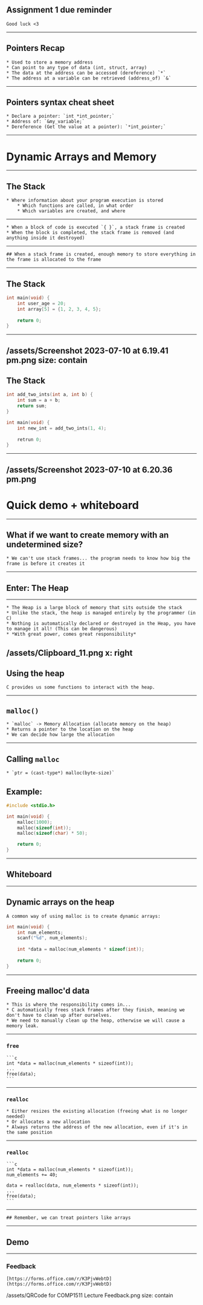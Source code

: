 ## Assignment 1 due reminder
	Good luck <3
---
## Pointers Recap
	* Used to store a memory address
	* Can point to any type of data (int, struct, array)
	* The data at the address can be accessed (dereference) `*`
	* The address at a variable can be retrieved (address_of) `&`
---
## Pointers syntax cheat sheet
	* Declare a pointer: `int *int_pointer;`
	* Address of: `&my_variable;`
	* Dereference (Get the value at a pointer): `*int_pointer;`
---
# Dynamic Arrays and Memory
---
## The Stack
	* Where information about your program execution is stored
		* Which functions are called, in what order
		* Which variables are created, and where

---
	* When a block of code is executed `{ }`, a stack frame is created
	* When the block is completed, the stack frame is removed (and anything inside it destroyed)
---
	## When a stack frame is created, enough memory to store everything in the frame is allocated to the frame
---
## The Stack
```c
int main(void) {
	int user_age = 20;
	int array[5] = {1, 2, 3, 4, 5};
	
	return 0;
}
```
---
/assets/Screenshot 2023-07-10 at 6.19.41 pm.png
size: contain
---
## The Stack
```c
int add_two_ints(int a, int b) {
	int sum = a + b;
	return sum;
}

int main(void) {
	int new_int = add_two_ints(1, 4);
	
	retrun 0;
}
```
---
/assets/Screenshot 2023-07-10 at 6.20.36 pm.png
---
# Quick demo + whiteboard
---
## What if we want to create memory with an undetermined size?
	* We can't use stack frames... the program needs to know how big the frame is before it creates it
---
## Enter: The Heap
---
	* The Heap is a large block of memory that sits outside the stack
	* Unlike the stack, the heap is managed entirely by the programmer (in C)
	* Nothing is automatically declared or destroyed in the Heap, you have to manage it all! (This can be dangerous)
	* *With great power, comes great responsibility*

/assets/Clipboard_11.png
x: right
---
## Using the heap
	C provides us some functions to interact with the heap.
---
## `malloc()`
	* `malloc` -> Memory Allocation (allocate memory on the heap)
	* Returns a pointer to the location on the heap
	* We can decide how large the allocation
---
## Calling `malloc`
	* `ptr = (cast-type*) malloc(byte-size)`
## Example:
```c
#include <stdio.h>

int main(void) {
	malloc(1000);
	malloc(sizeof(int));
	malloc(sizeof(char) * 50);

	return 0;
}
```
---
## Whiteboard

---
## Dynamic arrays on the heap
	A common way of using malloc is to create dynamic arrays:
```c
int main(void) {
	int num_elements;
	scanf("%d", num_elements);
	
	int *data = malloc(num_elements * sizeof(int));
	
	return 0;
}
```
---
## Freeing malloc'd data
	* This is where the responsibility comes in...
	* C automatically frees stack frames after they finish, meaning we don't have to clean up after ourselves.
	* We need to manually clean up the heap, otherwise we will cause a memory leak.
---
### `free`
	```c
	int *data = malloc(num_elements * sizeof(int));
	...
	free(data);
	```

---
### `realloc`
	* Either resizes the existing allocation (freeing what is no longer needed)
	* Or allocates a new allocation
	* Always returns the address of the new allocation, even if it's in the same position
---
### `realloc`
	```c
	int *data = malloc(num_elements * sizeof(int));
	num_elements += 40;
	
	data = realloc(data, num_elements * sizeof(int));
	...
	free(data);
	```
---
	## Remember, we can treat pointers like arrays
---
## Demo
---
### Feedback
	[https://forms.office.com/r/K3PjvWebtD](https://forms.office.com/r/K3PjvWebtD)
/assets/QRCode for COMP1511 Lecture Feedback.png
size: contain